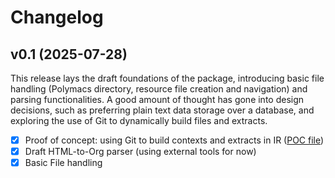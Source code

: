 # Changelog
## v0.1 (2025-07-28)

This release lays the draft foundations of the package, introducing basic file handling (Polymacs directory, resource file creation and navigation) and parsing functionalities.
A good amount of thought has gone into design decisions, such as preferring plain text data storage over a database, and exploring the use of Git to dynamically build files and extracts.

- [x] Proof of concept: using Git to build contexts and extracts in IR ([POC file](./git-context-poc.md))
- [x] Draft HTML-to-Org parser (using external tools for now)
- [x] Basic File handling
